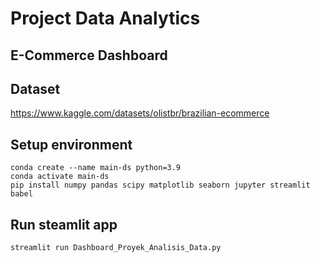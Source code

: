 # Project Data Analytics

## E-Commerce Dashboard

## Dataset
https://www.kaggle.com/datasets/olistbr/brazilian-ecommerce

## Setup environment
```
conda create --name main-ds python=3.9
conda activate main-ds
pip install numpy pandas scipy matplotlib seaborn jupyter streamlit babel
```

## Run steamlit app
```
streamlit run Dashboard_Proyek_Analisis_Data.py
```


